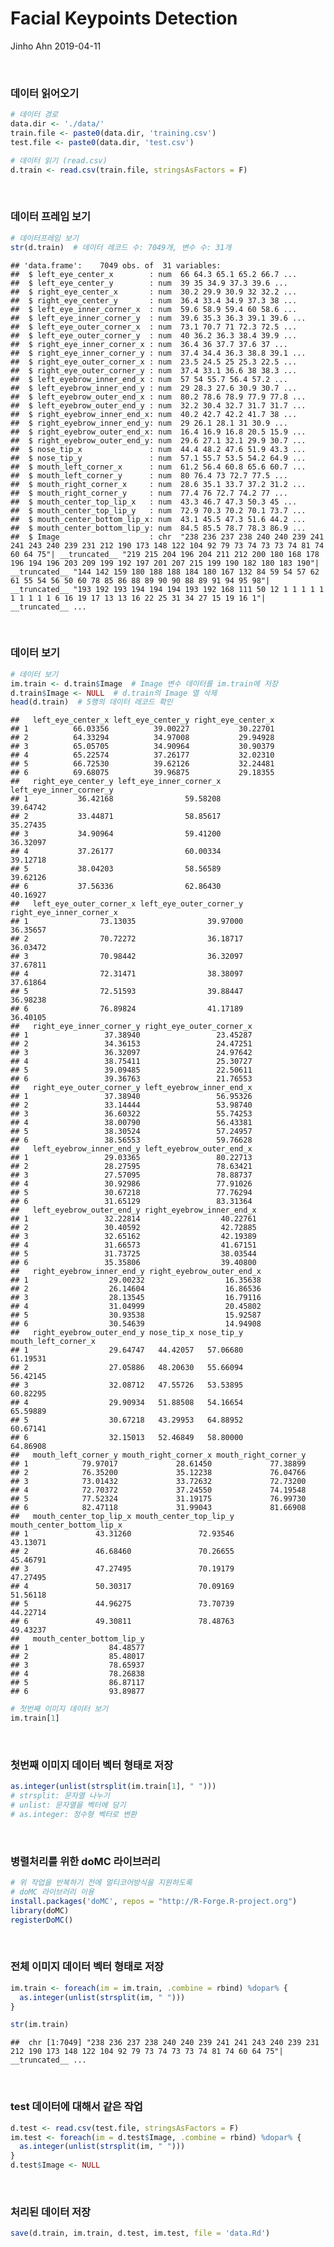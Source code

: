 Facial Keypoints Detection
================
Jinho Ahn
2019-04-11

<br>

### 데이터 읽어오기

``` r
# 데이터 경로
data.dir <- './data/'
train.file <- paste0(data.dir, 'training.csv')
test.file <- paste0(data.dir, 'test.csv')

# 데이터 읽기 (read.csv)
d.train <- read.csv(train.file, stringsAsFactors = F)
```

<br>

### 데이터 프레임 보기

``` r
# 데이터프레임 보기
str(d.train)  # 데이터 레코드 수: 7049개, 변수 수: 31개
```

    ## 'data.frame':    7049 obs. of  31 variables:
    ##  $ left_eye_center_x        : num  66 64.3 65.1 65.2 66.7 ...
    ##  $ left_eye_center_y        : num  39 35 34.9 37.3 39.6 ...
    ##  $ right_eye_center_x       : num  30.2 29.9 30.9 32 32.2 ...
    ##  $ right_eye_center_y       : num  36.4 33.4 34.9 37.3 38 ...
    ##  $ left_eye_inner_corner_x  : num  59.6 58.9 59.4 60 58.6 ...
    ##  $ left_eye_inner_corner_y  : num  39.6 35.3 36.3 39.1 39.6 ...
    ##  $ left_eye_outer_corner_x  : num  73.1 70.7 71 72.3 72.5 ...
    ##  $ left_eye_outer_corner_y  : num  40 36.2 36.3 38.4 39.9 ...
    ##  $ right_eye_inner_corner_x : num  36.4 36 37.7 37.6 37 ...
    ##  $ right_eye_inner_corner_y : num  37.4 34.4 36.3 38.8 39.1 ...
    ##  $ right_eye_outer_corner_x : num  23.5 24.5 25 25.3 22.5 ...
    ##  $ right_eye_outer_corner_y : num  37.4 33.1 36.6 38 38.3 ...
    ##  $ left_eyebrow_inner_end_x : num  57 54 55.7 56.4 57.2 ...
    ##  $ left_eyebrow_inner_end_y : num  29 28.3 27.6 30.9 30.7 ...
    ##  $ left_eyebrow_outer_end_x : num  80.2 78.6 78.9 77.9 77.8 ...
    ##  $ left_eyebrow_outer_end_y : num  32.2 30.4 32.7 31.7 31.7 ...
    ##  $ right_eyebrow_inner_end_x: num  40.2 42.7 42.2 41.7 38 ...
    ##  $ right_eyebrow_inner_end_y: num  29 26.1 28.1 31 30.9 ...
    ##  $ right_eyebrow_outer_end_x: num  16.4 16.9 16.8 20.5 15.9 ...
    ##  $ right_eyebrow_outer_end_y: num  29.6 27.1 32.1 29.9 30.7 ...
    ##  $ nose_tip_x               : num  44.4 48.2 47.6 51.9 43.3 ...
    ##  $ nose_tip_y               : num  57.1 55.7 53.5 54.2 64.9 ...
    ##  $ mouth_left_corner_x      : num  61.2 56.4 60.8 65.6 60.7 ...
    ##  $ mouth_left_corner_y      : num  80 76.4 73 72.7 77.5 ...
    ##  $ mouth_right_corner_x     : num  28.6 35.1 33.7 37.2 31.2 ...
    ##  $ mouth_right_corner_y     : num  77.4 76 72.7 74.2 77 ...
    ##  $ mouth_center_top_lip_x   : num  43.3 46.7 47.3 50.3 45 ...
    ##  $ mouth_center_top_lip_y   : num  72.9 70.3 70.2 70.1 73.7 ...
    ##  $ mouth_center_bottom_lip_x: num  43.1 45.5 47.3 51.6 44.2 ...
    ##  $ mouth_center_bottom_lip_y: num  84.5 85.5 78.7 78.3 86.9 ...
    ##  $ Image                    : chr  "238 236 237 238 240 240 239 241 241 243 240 239 231 212 190 173 148 122 104 92 79 73 74 73 73 74 81 74 60 64 75"| __truncated__ "219 215 204 196 204 211 212 200 180 168 178 196 194 196 203 209 199 192 197 201 207 215 199 190 182 180 183 190"| __truncated__ "144 142 159 180 188 188 184 180 167 132 84 59 54 57 62 61 55 54 56 50 60 78 85 86 88 89 90 90 88 89 91 94 95 98"| __truncated__ "193 192 193 194 194 194 193 192 168 111 50 12 1 1 1 1 1 1 1 1 1 1 6 16 19 17 13 13 16 22 25 31 34 27 15 19 16 1"| __truncated__ ...

<br>

### 데이터 보기

``` r
# 데이터 보기
im.train <- d.train$Image  # Image 변수 데이터를 im.train에 저장
d.train$Image <- NULL  # d.train의 Image 열 삭제
head(d.train)  # 5행의 데이터 레코드 확인
```

    ##   left_eye_center_x left_eye_center_y right_eye_center_x
    ## 1          66.03356          39.00227           30.22701
    ## 2          64.33294          34.97008           29.94928
    ## 3          65.05705          34.90964           30.90379
    ## 4          65.22574          37.26177           32.02310
    ## 5          66.72530          39.62126           32.24481
    ## 6          69.68075          39.96875           29.18355
    ##   right_eye_center_y left_eye_inner_corner_x left_eye_inner_corner_y
    ## 1           36.42168                59.58208                39.64742
    ## 2           33.44871                58.85617                35.27435
    ## 3           34.90964                59.41200                36.32097
    ## 4           37.26177                60.00334                39.12718
    ## 5           38.04203                58.56589                39.62126
    ## 6           37.56336                62.86430                40.16927
    ##   left_eye_outer_corner_x left_eye_outer_corner_y right_eye_inner_corner_x
    ## 1                73.13035                39.97000                 36.35657
    ## 2                70.72272                36.18717                 36.03472
    ## 3                70.98442                36.32097                 37.67811
    ## 4                72.31471                38.38097                 37.61864
    ## 5                72.51593                39.88447                 36.98238
    ## 6                76.89824                41.17189                 36.40105
    ##   right_eye_inner_corner_y right_eye_outer_corner_x
    ## 1                 37.38940                 23.45287
    ## 2                 34.36153                 24.47251
    ## 3                 36.32097                 24.97642
    ## 4                 38.75411                 25.30727
    ## 5                 39.09485                 22.50611
    ## 6                 39.36763                 21.76553
    ##   right_eye_outer_corner_y left_eyebrow_inner_end_x
    ## 1                 37.38940                 56.95326
    ## 2                 33.14444                 53.98740
    ## 3                 36.60322                 55.74253
    ## 4                 38.00790                 56.43381
    ## 5                 38.30524                 57.24957
    ## 6                 38.56553                 59.76628
    ##   left_eyebrow_inner_end_y left_eyebrow_outer_end_x
    ## 1                 29.03365                 80.22713
    ## 2                 28.27595                 78.63421
    ## 3                 27.57095                 78.88737
    ## 4                 30.92986                 77.91026
    ## 5                 30.67218                 77.76294
    ## 6                 31.65129                 83.31364
    ##   left_eyebrow_outer_end_y right_eyebrow_inner_end_x
    ## 1                 32.22814                  40.22761
    ## 2                 30.40592                  42.72885
    ## 3                 32.65162                  42.19389
    ## 4                 31.66573                  41.67151
    ## 5                 31.73725                  38.03544
    ## 6                 35.35806                  39.40800
    ##   right_eyebrow_inner_end_y right_eyebrow_outer_end_x
    ## 1                  29.00232                  16.35638
    ## 2                  26.14604                  16.86536
    ## 3                  28.13545                  16.79116
    ## 4                  31.04999                  20.45802
    ## 5                  30.93538                  15.92587
    ## 6                  30.54639                  14.94908
    ##   right_eyebrow_outer_end_y nose_tip_x nose_tip_y mouth_left_corner_x
    ## 1                  29.64747   44.42057   57.06680            61.19531
    ## 2                  27.05886   48.20630   55.66094            56.42145
    ## 3                  32.08712   47.55726   53.53895            60.82295
    ## 4                  29.90934   51.88508   54.16654            65.59889
    ## 5                  30.67218   43.29953   64.88952            60.67141
    ## 6                  32.15013   52.46849   58.80000            64.86908
    ##   mouth_left_corner_y mouth_right_corner_x mouth_right_corner_y
    ## 1            79.97017             28.61450             77.38899
    ## 2            76.35200             35.12238             76.04766
    ## 3            73.01432             33.72632             72.73200
    ## 4            72.70372             37.24550             74.19548
    ## 5            77.52324             31.19175             76.99730
    ## 6            82.47118             31.99043             81.66908
    ##   mouth_center_top_lip_x mouth_center_top_lip_y mouth_center_bottom_lip_x
    ## 1               43.31260               72.93546                  43.13071
    ## 2               46.68460               70.26655                  45.46791
    ## 3               47.27495               70.19179                  47.27495
    ## 4               50.30317               70.09169                  51.56118
    ## 5               44.96275               73.70739                  44.22714
    ## 6               49.30811               78.48763                  49.43237
    ##   mouth_center_bottom_lip_y
    ## 1                  84.48577
    ## 2                  85.48017
    ## 3                  78.65937
    ## 4                  78.26838
    ## 5                  86.87117
    ## 6                  93.89877

``` r
# 첫번째 이미지 데이터 보기
im.train[1]
```

<br>

### 첫번째 이미지 데이터 벡터 형태로 저장

``` r
as.integer(unlist(strsplit(im.train[1], " ")))
# strsplit: 문자열 나누기
# unlist: 문자열을 벡터에 담기
# as.integer: 정수형 벡터로 변환
```

<br>

### 병렬처리를 위한 doMC 라이브러리

``` r
# 위 작업을 반복하기 전에 멀티코어방식을 지원하도록
# doMC 라이브러리 이용
install.packages('doMC', repos = "http://R-Forge.R-project.org")
library(doMC)
registerDoMC()
```

<br>

### 전체 이미지 데이터 벡터 형태로 저장

``` r
im.train <- foreach(im = im.train, .combine = rbind) %dopar% {
  as.integer(unlist(strsplit(im, " ")))
}
```

``` r
str(im.train)
```

    ##  chr [1:7049] "238 236 237 238 240 240 239 241 241 243 240 239 231 212 190 173 148 122 104 92 79 73 74 73 73 74 81 74 60 64 75"| __truncated__ ...

<br>

### test 데이터에 대해서 같은 작업

``` r
d.test <- read.csv(test.file, stringsAsFactors = F)
im.test <- foreach(im = d.test$Image, .combine = rbind) %dopar% {
  as.integer(unlist(strsplit(im, " ")))
}
d.test$Image <- NULL
```

<br>

### 처리된 데이터 저장

``` r
save(d.train, im.train, d.test, im.test, file = 'data.Rd')
```
